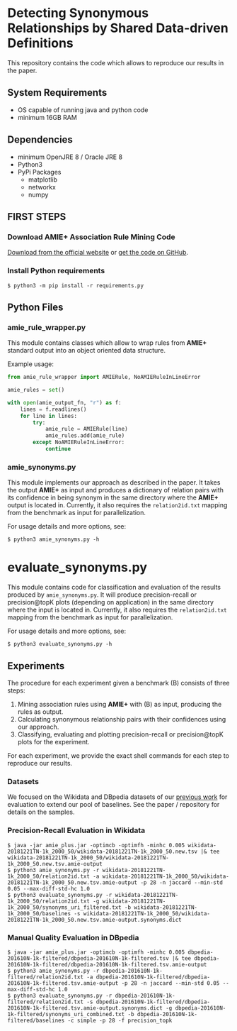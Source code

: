 # Detecting Synonymous Relationships by Shared Data-driven Definitions

This repository contains the code which allows to reproduce our results in the paper.

## System Requirements
- OS capable of running java and python code
- minimum 16GB RAM

## Dependencies
- minimum OpenJRE 8 / Oracle JRE 8
- Python3
- PyPi Packages
    - matplotlib
    - networkx
    - numpy

## FIRST STEPS

### Download **AMIE+** Association Rule Mining Code

[Download from the official website][1] or [get the code on GitHub][2].

### Install Python requirements

```shell
$ python3 -m pip install -r requirements.py
```

## Python Files

### amie\_rule\_wrapper.py

This module contains classes which allow to wrap rules from **AMIE+** standard output into an object oriented data structure.

Example usage:

```python
from amie_rule_wrapper import AMIERule, NoAMIERuleInLineError

amie_rules = set()

with open(amie_output_fn, "r") as f:
    lines = f.readlines()
    for line in lines:
        try:
            amie_rule = AMIERule(line)
            amie_rules.add(amie_rule)
        except NoAMIERuleInLineError:
            continue
```

### amie\_synonyms.py

This module implements our approach as described in the paper.
It takes the output **AMIE+** as input and produces a dictionary of relation pairs with its confidence in being synonym in the same directory where the **AMIE+** output is located in.
Currently, it also requires the `relation2id.txt` mapping from the benchmark as input for parallelization.

For usage details and more options, see:

```shell
$ python3 amie_synonyms.py -h
```

# evaluate\_synonyms.py

This module contains code for classification and evaluation of the results produced by `amie_synonyms.py`.
It will produce precision-recall or precision@topK plots (depending on application) in the same directory where the input is located in.
Currently, it also requires the `relation2id.txt` mapping from the benchmark as input for parallelization.

For usage details and more options, see:

```shell
$ python3 evaluate_synonyms.py -h
```

## Experiments

The procedure for each experiment given a benchmark \(B\) consists of three steps:

1. Mining association rules using **AMIE+** with \(B\) as input, producing the rules as output.
2. Calculating synonymous relationship pairs with their confidences using our approach.
3. Classifying, evaluating and plotting precision-recall or precision@topK plots for the experiment.

For each experiment, we provide the exact shell commands for each step to reproduce our results.

### Datasets

We focused on the Wikidata and DBpedia datasets of our [previous work][3] for evaluation to extend our pool of baselines.
See the paper / repository for details on the samples.

### Precision-Recall Evaluation in Wikidata

```shell
$ java -jar amie_plus.jar -optimcb -optimfh -minhc 0.005 wikidata-20181221TN-1k_2000_50/wikidata-20181221TN-1k_2000_50.new.tsv |& tee wikidata-20181221TN-1k_2000_50/wikidata-20181221TN-1k_2000_50.new.tsv.amie-output
$ python3 amie_synonyms.py -r wikidata-20181221TN-1k_2000_50/relation2id.txt -a wikidata-20181221TN-1k_2000_50/wikidata-20181221TN-1k_2000_50.new.tsv.amie-output -p 28 -n jaccard --min-std 0.05 --max-diff-std-hc 1.0
$ python3 evaluate_synonyms.py -r wikidata-20181221TN-1k_2000_50/relation2id.txt -g wikidata-20181221TN-1k_2000_50/synonyms_uri_filtered.txt -b wikidata-20181221TN-1k_2000_50/baselines -s wikidata-20181221TN-1k_2000_50/wikidata-20181221TN-1k_2000_50.new.tsv.amie-output.synonyms.dict
```

### Manual Quality Evaluation in DBpedia

```shell
$ java -jar amie_plus.jar -optimcb -optimfh -minhc 0.005 dbpedia-201610N-1k-filtered/dbpedia-201610N-1k-filtered.tsv |& tee dbpedia-201610N-1k-filtered/dbpedia-201610N-1k-filtered.tsv.amie-output
$ python3 amie_synonyms.py -r dbpedia-201610N-1k-filtered/relation2id.txt -a dbpedia-201610N-1k-filtered/dbpedia-201610N-1k-filtered.tsv.amie-output -p 28 -n jaccard --min-std 0.05 --max-diff-std-hc 1.0
$ python3 evaluate_synonyms.py -r dbpedia-201610N-1k-filtered/relation2id.txt -s dbpedia-201610N-1k-filtered/dbpedia-201610N-1k-filtered.tsv.amie-output.synonyms.dict -g dbpedia-201610N-1k-filtered/synonyms_uri_combined.txt -b dbpedia-201610N-1k-filtered/baselines -c simple -p 28 -f precision_topk
```


[1]: https://www.mpi-inf.mpg.de/departments/databases-and-information-systems/research/yago-naga/amie/
[2]: https://github.com/samehkamaleldin/amie_plus
[3]: https://github.com/JanKalo/RelAlign

